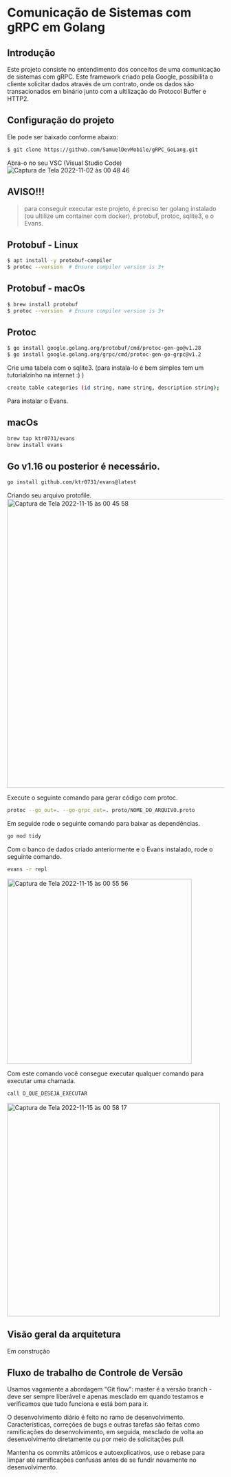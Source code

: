 # Comunicação de Sistemas com gRPC em Golang

## Introdução
Este projeto consiste no entendimento dos conceitos de uma comunicação de sistemas com gRPC. Este framework criado pela Google, possibilita o cliente solicitar dados através de um contrato, onde os dados são transacionados em binário junto com a ultilização do Protocol Buffer e HTTP2. 

## Configuração do projeto
Ele pode ser baixado conforme abaixo:
```sh
$ git clone https://github.com/SamuelDevMobile/gRPC_GoLang.git
```

Abra-o no seu VSC (Visual Studio Code)
![Captura de Tela 2022-11-02 às 00 48 46](https://user-images.githubusercontent.com/26841238/199391008-6f05552d-ef78-4e67-8206-2d5e123e1950.png)

## AVISO!!!
> para conseguir executar este projeto, é preciso ter golang instalado (ou ultilize um container com docker), protobuf, protoc, sqlite3, e o Evans.

## Protobuf - Linux
```sh
$ apt install -y protobuf-compiler
$ protoc --version  # Ensure compiler version is 3+
```

## Protobuf - macOs
```sh
$ brew install protobuf
$ protoc --version  # Ensure compiler version is 3+
```

## Protoc
```sh
$ go install google.golang.org/protobuf/cmd/protoc-gen-go@v1.28
$ go install google.golang.org/grpc/cmd/protoc-gen-go-grpc@v1.2
```

Crie uma tabela com o sqlite3. (para instala-lo é bem simples tem um tutorialzinho na internet :) )
```sh
create table categories (id string, name string, description string);
```

Para instalar o Evans.

## macOs
```sh
brew tap ktr0731/evans
brew install evans
```

## Go v1.16 ou posterior é necessário.
```sh
go install github.com/ktr0731/evans@latest
```

Criando seu arquivo protofile.
<img width="670" alt="Captura de Tela 2022-11-15 às 00 45 58" src="https://user-images.githubusercontent.com/26841238/201821540-3b0d53df-43fc-40fa-85d0-230fcdcfb8ca.png">

Execute o seguinte comando para gerar código com protoc.
```sh
protoc --go_out=. --go-grpc_out=. proto/NOME_DO_ARQUIVO.proto
```

Em seguide rode o seguinte comando para baixar as dependências.
```sh
go mod tidy
```

Com o banco de dados criado anteriormente e o Evans instalado, rode o seguinte comando.
```sh
evans -r repl
```
<img width="429" alt="Captura de Tela 2022-11-15 às 00 55 56" src="https://user-images.githubusercontent.com/26841238/201822678-8ecc7ae3-45e6-42e0-a3cb-5bd700a7b2e4.png">

Com este comando você consegue executar qualquer comando para executar uma chamada.
```sh
call O_QUE_DESEJA_EXECUTAR
```
<img width="495" alt="Captura de Tela 2022-11-15 às 00 58 17" src="https://user-images.githubusercontent.com/26841238/201822989-7e4982d9-63ee-4d32-99ab-a3b0d0264f66.png">

## Visão geral da arquitetura
Em construção


## Fluxo de trabalho de Controle de Versão
Usamos vagamente a abordagem "Git flow": master é a versão
branch - deve ser sempre liberável e apenas mesclado em
quando testamos e verificamos que tudo funciona e está
bom para ir.

O desenvolvimento diário é feito no ramo de desenvolvimento. Características,
correções de bugs e outras tarefas são feitas como ramificações do desenvolvimento,
em seguida, mesclado de volta ao desenvolvimento diretamente ou por meio de solicitações pull.

Mantenha os commits atômicos e autoexplicativos, use o rebase para limpar
até ramificações confusas antes de se fundir novamente no desenvolvimento.
